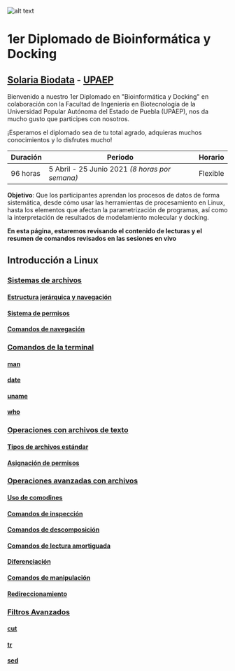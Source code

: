 ![alt text](https://solariabiodata.com.mx/images/solaria_banner.png "Soluciones de Siguiente Generación")
# 1er Diplomado de Bioinformática y Docking
## [Solaria Biodata](https://solariabiodata.com.mx/) - [UPAEP](https://upaep.mx/)

Bienvenido a nuestro 1er Diplomado en "Bioinformática y Docking" en colaboración con la Facultad de Ingeniería en Biotecnología de la Universidad Popular Autónoma del Estado de Puebla (UPAEP), nos da mucho gusto que participes con nosotros. 

¡Esperamos el diplomado sea de tu total agrado, adquieras muchos conocimientos y lo disfrutes mucho!

|Duración| Periodo | Horario |
|-|-|-|
| 96 horas | 5 Abril - 25 Junio 2021 _(8 horas por semana)_ | Flexible |


**Objetivo**: Que los participantes aprendan los procesos de datos de forma sistemática, desde cómo usar las herramientas de procesamiento en Linux, hasta los elementos que afectan la parametrización de programas, así como la interpretación de resultados de modelamiento molecular y docking.

**En esta página, estaremos revisando el contenido de lecturas y el resumen de comandos revisados en las sesiones en vivo**

## Introducción a Linux

### [Sistemas de archivos](./modulo01_linux/sistemaArchivos)

#### [Estructura jerárquica y navegación](./modulo01_linux/sistemaArchivos#estructura-jerárquica-y-navegación)

#### [Sistema de permisos](./modulo01_linux/sistemaArchivos#sistema-de-permisos)

#### [Comandos de navegación](./modulo01_linux/sistemaArchivos#comandos-de-navegación)

### [Comandos de la terminal](./modulo01_linux/comandosTerminal)

#### [man](./modulo01_linux/comandosTerminal#man)

#### [date](./modulo01_linux/comandosTerminal#date)

#### [uname](./modulo01_linux/comandosTerminal#uname)

#### [who](./modulo01_linux/comandosTerminal#who)

### [Operaciones con archivos de texto](./modulo01_linux/operacionesArchivosTexto)

#### [Tipos de archivos estándar](./modulo01_linux/operacionesArchivosTexto#tipos-de-archivos-estándar)

#### [Asignación de permisos](./modulo01_linux/operacionesArchivosTexto#asignación-de-permisos)

### [Operaciones avanzadas con archivos](./modulo01_linux/operacionesAvanzadasArchivos)

#### [Uso de comodines](./modulo01_linux/operacionesAvanzadasArchivos#uso-de-comodines)

#### [Comandos de inspección](./modulo01_linux/operacionesAvanzadasArchivos#comandos-de-inspección)

#### [Comandos de descomposición](./modulo01_linux/operacionesAvanzadasArchivos#comandos-de-descomposición)

#### [Comandos de lectura amortiguada](./modulo01_linux/operacionesAvanzadasArchivos#comandos-de-lectura-amortiguada)

#### [Diferenciación](./modulo01_linux/operacionesAvanzadasArchivos#diferenciación)

#### [Comandos de manipulación](./modulo01_linux/operacionesAvanzadasArchivos#comandos-de-manipulación)

#### [Redireccionamiento](./modulo01_linux/operacionesAvanzadasArchivos#redireccionamiento)

### [Filtros Avanzados](./modulo01_linux/filtrosAvanzados)

#### [cut](./modulo01_linux/filtrosAvanzados#cut)

#### [tr](./modulo01_linux/filtrosAvanzados#tr)

#### [sed](./modulo01_linux/filtrosAvanzados#sed)






